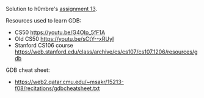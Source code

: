 Solution to h0mbre's [assignment 13](https://github.com/h0mbre/Learning-C/tree/master/Assignment-13).

Resources used to learn GDB: 
- CS50 https://youtu.be/G4OIp_5fF1A
- Old CS50 https://youtu.be/sCtY--xRUyI
- Stanford CS106 course https://web.stanford.edu/class/archive/cs/cs107/cs107.1206/resources/gdb

GDB cheat sheet:
- https://web2.qatar.cmu.edu/~msakr/15213-f08/recitations/gdbcheatsheet.txt
